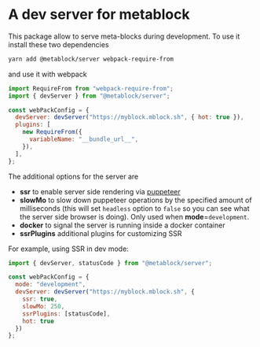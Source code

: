 # A dev server for metablock

This package allow to serve meta-blocks during development.
To use it install these two dependencies

```bash
yarn add @metablock/server webpack-require-from
```

and use it with webpack

```javascript
import RequireFrom from "webpack-require-from";
import { devServer } from "@metablock/server";

const webPackConfig = {
  devServer: devServer("https://myblock.mblock.sh", { hot: true }),
  plugins: [
    new RequireFrom({
      variableName: "__bundle_url__",
    }),
  ],
};
```

The additional options for the server are

- **ssr** to enable server side rendering via [puppeteer](https://github.com/puppeteer/puppeteer)
- **slowMo** to slow down puppeteer operations by the specified amount of milliseconds (this will set `headless` option to `false` so you can see what the server side browser is doing). Only used when **mode**=`development`.
- **docker** to signal the server is running inside a docker container
- **ssrPlugins** additional plugins for customizing SSR

For example, using SSR in dev mode:

```javascript
import { devServer, statusCode } from "@metablock/server";

const webPackConfig = {
  mode: "development",
  devServer: devServer("https://myblock.mblock.sh", {
    ssr: true,
    slowMo: 250,
    ssrPlugins: [statusCode],
    hot: true
  })
};
```
